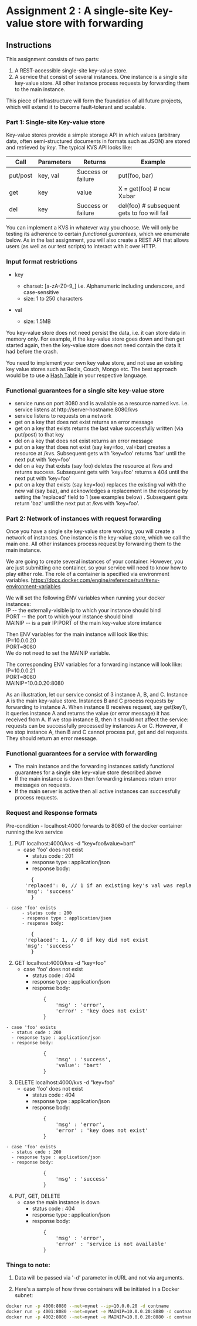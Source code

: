 # Assignment 2 : A single-site Key-value store with forwarding

## Instructions
This assignment consists of two parts: 
1. A REST-accessible single-site key-value store. 
2. A service that consist of several instances. One instance is a single site key-value store. All other instance process requests by forwarding them to the main instance.

This piece of infrastructure will form the foundation of all future projects, which will extend it to become fault-tolerant and scalable.


### Part 1: Single-site Key-value store

Key-value stores provide a simple storage API in which values (arbitrary data, often semi-structured documents in formats such as JSON) are stored and retrieved by *key*.  The typical KVS API looks like:

|Call|Parameters|Returns|Example|
|----|----------|-------|--------|
|put/post|     key, val   |  Success or failure    | put(foo, bar) |
|get| key | value | X = get(foo) # now X=bar|
|del| key | Success or failure | del(foo) # subsequent gets to foo will fail|

You can implement a KVS in whatever way you choose.  We will only be testing its adherence to certain *functional guarantees*, which we enumerate below.  As in the last assignment, you will also create a REST API that allows users (as well as our test scripts) to interact with it over HTTP.


### Input format restrictions
- key
  - charset: [a-zA-Z0-9_] i.e. Alphanumeric including underscore, and case-sensitive 
  - size:    1 to 250 characters

- val
  - size:    1.5MB  

You key-value store does not need persist the data, i.e. it can store data in memory only. For example, if the key-value store goes down and then get started again, then the key-value store does not need contain the data it had before the crash.

You need to implement your own key value store, and not use an existing key value stores such as Redis, Couch, Mongo etc. The best approach would be to use a [Hash Table](https://en.wikipedia.org/wiki/Hash_table) in your respective language. 


### Functional guarantees for a single site key-value store
- service runs on port 8080 and is available as a resource named kvs. i.e. service listens at http://server-hostname:8080/kvs
- service listens to requests on a network
- get on a key that does not exist returns an error message
- get on a key that exists returns the last value successfully written (via put/post) to that key
- del on a key that does not exist returns an error message
- put on a key that does not exist (say key=foo, val=bar) creates a resource at /kvs. Subsequent gets with 'key=foo' returns 'bar' until the next put with 'key=foo'
- del on a key that exists (say foo) deletes the resource at /kvs and returns success. Subsequent gets with 'key=foo' returns a 404 until the next put with 'key=foo'
- put on a key that exists (say key=foo) replaces the existing val with the new val (say baz), and acknowledges a replacement in the response by setting the 'replaced' field to 1 (see examples below) . Subsequent gets return 'baz' until the next put at /kvs with 'key=foo'. 

### Part 2: Network of instances with request forwarding
Once you have a single site key-value store working, you will create a network of instances. One instance is the key-value store, which we call the main one. All other instances process request by forwarding them to the main instance.

We are going to create several instances of your container. However, you are just submitting one container, so your service will need to know how to play either role.
The role of a container is specified via environment variables.
https://docs.docker.com/engine/reference/run/#env-environment-variables

We will set the following ENV variables when running your docker instances:  
IP -- the externally-visible ip to which your instance should bind  
PORT -- the port to which your instance should bind  
MAINIP -- is a pair IP:PORT of the main key-value store instance

Then ENV variables for the main instance will look like this:  
IP=10.0.0.20  
PORT=8080  
We do not need to set the MAINIP variable.  

The corresponding ENV variables for a forwarding instance will look like:  
IP=10.0.0.21  
PORT=8080  
MAINIP=10.0.0.20:8080  

As an illustration, let our service consist of 3 instance A, B, and C. Instance A is the main key-value store. Instances B and C process requests by forwarding to instance A.
When instance B receives request, say get(key1), it queries instance A and returns the value (or error message) it has received from A.
If we stop instance B, then it should not affect the service: requests can be successfully processed by instances A or C.
However, if we stop instance A, then B and C cannot process put, get and del requests. They should return an error message.


### Functional guarantees for a service with forwarding
- The main instance and the forwarding instances satisfy functional guarantees for a single site key-value store described above 
- If the main instance is down then forwarding instances return error messages on requests.
- If the main server is active then all active instances can successfully process requests.


### Request and Response formats

Pre-condition - localhost:4000 forwards to 8080 of the docker container running the kvs service

1. PUT localhost:4000/kvs -d "key=foo&value=bart"
    - case 'foo' does not exist
      - status code : 201
      - response type : application/json
      - response body:
<pre>
		{
      'replaced': 0, // 1 if an existing key's val was replaced
      'msg': 'success'
		}
</pre>

    - case 'foo' exists
		  - status code : 200
		  - response type : application/json
		  - response body:
<pre>
		{
      'replaced': 1, // 0 if key did not exist
      'msg': 'success'
		}
</pre>
		
2. GET localhost:4000/kvs -d "key=foo"
    - case 'foo' does not exist
      - status code : 404
      - response type : application/json
      - response body:
<pre>
			{
				'msg' : 'error',
				'error' : 'key does not exist'
			}
</pre>
    - case 'foo' exists
      - status code : 200
      - response type : application/json
      - response body:
<pre>
			{
				'msg' : 'success',
				'value': 'bart'
		 	}
</pre>

3. DELETE localhost:4000/kvs -d "key=foo"
    - case 'foo' does not exist
      - status code : 404
      - response type : application/json
      - response body:
<pre>
			{
				'msg' : 'error',
				'error' : 'key does not exist'
		 	}
</pre>

    - case 'foo' exists
      - status code : 200
      - response type : application/json
      - response body:
<pre>
			{
				'msg' : 'success'
		 	}
</pre>

4. PUT, GET, DELETE 
    - case the main instance is down 
      - status code : 404
      - response type : application/json
      - response body:
<pre>
			{
				'msg' : 'error',
				'error' : 'service is not available'
		 	}
</pre>

### Things to note:

1. Data will be passed via '-d' parameter in cURL and not via arguments.

2. Here's a sample of how three containers will be initiated in a Docker subnet:
```bash
docker run -p 4000:8080 --net=mynet --ip=10.0.0.20 -d contname
docker run -p 4001:8080 --net=mynet -e MAINIP=10.0.0.20:8080 -d contname
docker run -p 4002:8080 --net=mynet -e MAINIP=10.0.0.20:8080 -d contname
```
